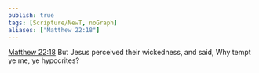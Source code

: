 ```yaml
---
publish: true
tags: [Scripture/NewT, noGraph]
aliases: ["Matthew 22:18"]
---
```

[Matthew 22:18](https://churchofjesuschrist.org/study/scriptures/nt/matt/22?lang=eng&id=p18#p18) But Jesus perceived their wickedness, and said, Why tempt ye me, ye hypocrites?
